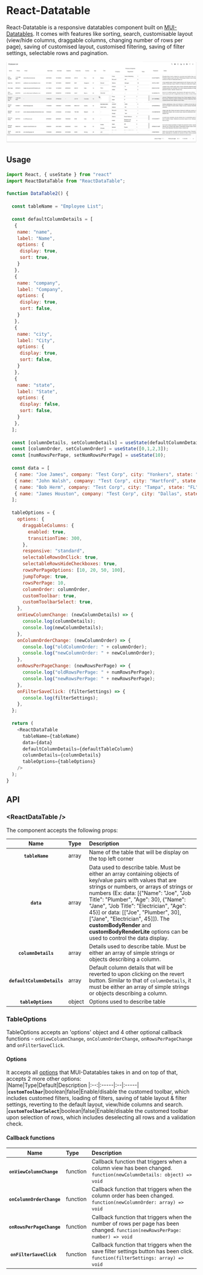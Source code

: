 # React-Datatable

React-Datatable is a responsive datatables component built on [MUI-Datatables](https://github.com/gregnb/mui-datatables).  It comes with features like sorting, search, customisable layout (view/hide columns, draggable columns, changing number of rows per page), saving of customised layout, customised filtering, saving of filter settings, selectable rows and pagination.

<div align="center">
	<img src="https://raw.githubusercontent.com/markuslyq/react-datatable/main/docs/docs%20images/datatable%20-%20customisable%20layout.gif" />
</div>

## Usage

```js
import React, { useState } from "react"
import ReactDataTable from "ReactDataTable";

function DataTable2() {

  const tableName = "Employee List";

  const defaultColumnDetails = [
   {
    name: "name",
    label: "Name",
    options: {
     display: true,
     sort: true,
    }
   },
   {
    name: "company",
    label: "Company",
    options: {
     display: true,
     sort: false,
    }
   },
   {
    name: "city",
    label: "City",
    options: {
     display: true,
     sort: false,
    }
   },
   {
    name: "state",
    label: "State",
    options: {
     display: false,
     sort: false,
    }
   },
  ];

  const [columnDetails, setColumnDetails] = useState(defaultColumnDetails);
  const [columnOrder, setColumnOrder] = useState([0,1,2,3]);
  const [numRowsPerPage, setNumRowsPerPage] = useState(10);

  const data = [
   { name: "Joe James", company: "Test Corp", city: "Yonkers", state: "NY" },
   { name: "John Walsh", company: "Test Corp", city: "Hartford", state: "CT" },
   { name: "Bob Herm", company: "Test Corp", city: "Tampa", state: "FL" },
   { name: "James Houston", company: "Test Corp", city: "Dallas", state: "TX" },
  ];

  tableOptions = {
    options: {
      draggableColumns: {
        enabled: true,
        transitionTime: 300,
      },
      responsive: "standard",
      selectableRowsOnClick: true,
      selectableRowsHideCheckboxes: true,
      rowsPerPageOptions: [10, 20, 50, 100],
      jumpToPage: true,
      rowsPerPage: 10,
      columnOrder: columnOrder,
      customToolbar: true,
      customToolbarSelect: true,
    },
    onViewColumnChange: (newColumnDetails) => {
      console.log(columnDetails);
      console.log(newColumnDetails);
    },
    onColumnOrderChange: (newColumnOrder) => {
      console.log("oldColumnOrder: " + columnOrder);
      console.log("newColumnOrder: " + newColumnOrder);
    },
    onRowsPerPageChange: (newRowsPerPage) => {
      console.log("oldRowsPerPage: " + numRowsPerPage);
      console.log("newRowsPerPage: " + newRowsPerPage);
    },
    onFilterSaveClick: (filterSettings) => {
      console.log(filterSettings);
    },
  };

  return (
    <ReactDataTable 
      tableName={tableName}
      data={data}
      defaultColumnDetails={defaultTableColumn}
      columnDetails={columnDetails}
      tableOptions={tableOptions}
    />
  );
}  


```

## API

### &lt;ReactDataTable />

The component accepts the following props:

|Name|Type|Description
|:--:|:-----|:-----|
|**`tableName`**|array|Name of the table that will be display on the top left corner
|**`data`**|array|Data used to describe table. Must be either an array containing objects of key/value pairs with values that are strings or numbers, or arrays of strings or numbers (Ex: data: [{"Name": "Joe", "Job Title": "Plumber", "Age": 30}, {"Name": "Jane", "Job Title": "Electrician", "Age": 45}] or data: [["Joe", "Plumber", 30], ["Jane", "Electrician", 45]]). The **customBodyRender** and **customBodyRenderLite** options can be used to control the data display.
|**`columnDetails`**|array|Details used to describe table. Must be either an array of simple strings or objects describing a column.
|**`defaultColumnDetails`**|array|Default column details that will be reverted to upon clicking on the revert button. Similar to that of `columnDetails`, it must be either an array of simple strings or objects describing a column. 
|**`tableOptions`**|object|Options used to describe table

### TableOptions
TableOptions accepts an 'options' object and 4 other optional callback functions - `onViewColumnChange`, `onColumnOrderChange`, `onRowsPerPageChange` and `onFilterSaveClick`.

#### Options
It accepts all [options](https://github.com/gregnb/mui-datatables#options) that MUI-Datatables takes in and on top of that, accepts 2 more other options:  
|Name|Type|Default|Description
|:--:|:-----|:--|:-----|
|**`customToolbar`**|boolean|false|Enable/disable the customed toolbar, which includes customed filters, loading of filters, saving of table layout & filter settings, reverting to the default layout, view/hide columns and search.
|**`customToolbarSelect`**|boolean|false|Enable/disable the customed toolbar upon selection of rows, which includes deselecting all rows and a validation check.

#### Callback functions
|Name|Type|Description
|:--:|:-----|:-----|
|**`onViewColumnChange `**|function|Callback function that triggers when a column view has been changed. `function(newColumnDetails: object) => void`
|**`onColumnOrderChange `**|function|Callback function that triggers when the column order has been changed. `function(newColumnOrder: array) => void`
|**`onRowsPerPageChange `**|function|Callback function that triggers when the number of rows per page has been changed. `function(newRowsPerPage: number) => void`
|**`onFilterSaveClick `**|function|Callback function that triggers when the save filter settings button has been click. `function(filterSettings: array) => void`
